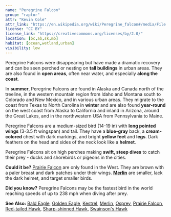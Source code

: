 ```yaml
---
name: "Peregrine Falcon"
group: "raptor"
attr: "Kevin Cole"
attr_link: "https://en.wikipedia.org/wiki/Peregrine_falcon#/media/File:Peregrine_Falcon_in_flight.jpg"
license: "CC BY"
license_link: "https://creativecommons.org/licenses/by/2.0/"
location: [bc,ab,sk,mb]
habitat: [ocean,wetland,urban]
visibility: low
---
```

Peregrine Falcons were disappearing but have made a dramatic recovery and can be seen perched or nesting on **tall buildings** in urban areas. They are also found in **open areas**, often near water, and especially **along the coast**.

In **summer**, Peregrine Falcons are found in Alaska and Canada north of the treeline, in the western mountain region from Idaho and Montana south to Colorado and New Mexico, and in various urban areas. They migrate to the coast from Texas to North Carolina in **winter** and are also found **year-round** on the west coast from Alaska to California and inland in Arizona, around the Great Lakes, and in the northwestern USA from Pennsylvania to Maine.

Peregrine Falcons are a medium-sized bird (14-19 in) with **long pointed wings** (3-3.5 ft wingspan) and tail. They have a **blue-gray** back, a **cream-colored** chest with dark markings, and bright **yellow feet** and **legs**. Dark feathers on the head and sides of the neck look like a **helmet**.

Peregrine Falcons sit on high perches making **swift, steep dives** to catch their prey - ducks and shorebirds or pigeons in the cities.

**Could it be?** [Prairie Falcon](/birds/prafalc/) are only found in the West. They are brown with a paler breast and dark patches under their wings. **[Merlin](/birds/merlin/)** are smaller, lack the dark helmet, and target smaller birds.

**Did you know?** Peregrine Falcons may be the fastest bird in the world reaching speeds of up to 238 mph when diving after prey.

<!-- generated, do not edit -->
**See Also:**
[Bald Eagle](/birds/baldeagle/),
[Golden Eagle](/birds/goldeagl/),
[Kestrel](/birds/kestrel/),
[Merlin](/birds/merlin/),
[Osprey](/birds/osprey/),
[Prairie Falcon](/birds/prafalc/),
[Red-tailed Hawk](/birds/redtail/),
[Sharp-shinned Hawk](/birds/shshawk/),
[Swainson's Hawk](/birds/swahawk/)
